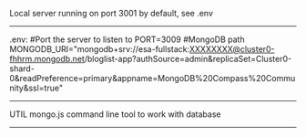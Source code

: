 Local server running on port 3001 by default, see .env

-------------------------------------------------------------------------------------

.env:
#Port the server to listen to
PORT=3009
#MongoDB path 
MONGODB_URI="mongodb+srv://esa-fullstack:XXXXXXXX@cluster0-fhhrm.mongodb.net/bloglist-app?authSource=admin&replicaSet=Cluster0-shard-0&readPreference=primary&appname=MongoDB%20Compass%20Community&ssl=true"

-------------------------------------------------------------------------------------
UTIL mongo.js
command line tool to work with database

-------------------------------------------------------------------------------------